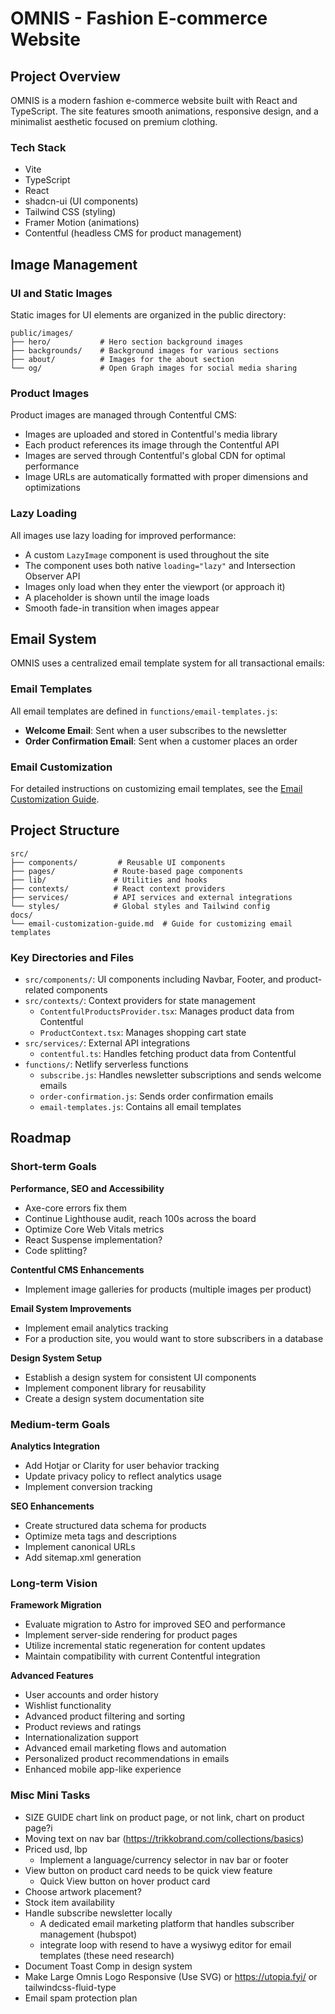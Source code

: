 # OMNIS - Fashion E-commerce Website

## Project Overview

OMNIS is a modern fashion e-commerce website built with React and TypeScript. The site features smooth animations, responsive design, and a minimalist aesthetic focused on premium clothing.

### Tech Stack

- Vite
- TypeScript
- React
- shadcn-ui (UI components)
- Tailwind CSS (styling)
- Framer Motion (animations)
- Contentful (headless CMS for product management)

## Image Management

### UI and Static Images

Static images for UI elements are organized in the public directory:

```
public/images/
├── hero/           # Hero section background images
├── backgrounds/    # Background images for various sections
├── about/          # Images for the about section
└── og/             # Open Graph images for social media sharing
```

### Product Images

Product images are managed through Contentful CMS:

- Images are uploaded and stored in Contentful's media library
- Each product references its image through the Contentful API
- Images are served through Contentful's global CDN for optimal performance
- Image URLs are automatically formatted with proper dimensions and optimizations

### Lazy Loading

All images use lazy loading for improved performance:

- A custom `LazyImage` component is used throughout the site
- The component uses both native `loading="lazy"` and Intersection Observer API
- Images only load when they enter the viewport (or approach it)
- A placeholder is shown until the image loads
- Smooth fade-in transition when images appear

## Email System

OMNIS uses a centralized email template system for all transactional emails:

### Email Templates

All email templates are defined in `functions/email-templates.js`:

- **Welcome Email**: Sent when a user subscribes to the newsletter
- **Order Confirmation Email**: Sent when a customer places an order

### Email Customization

For detailed instructions on customizing email templates, see the [Email Customization Guide](docs/email-customization-guide.md).

## Project Structure

```
src/
├── components/         # Reusable UI components
├── pages/             # Route-based page components
├── lib/               # Utilities and hooks
├── contexts/          # React context providers
├── services/          # API services and external integrations
└── styles/            # Global styles and Tailwind config
docs/
└── email-customization-guide.md  # Guide for customizing email templates
```

### Key Directories and Files

- `src/components/`: UI components including Navbar, Footer, and product-related components
- `src/contexts/`: Context providers for state management
  - `ContentfulProductsProvider.tsx`: Manages product data from Contentful
  - `ProductContext.tsx`: Manages shopping cart state
- `src/services/`: External API integrations
  - `contentful.ts`: Handles fetching product data from Contentful
- `functions/`: Netlify serverless functions
  - `subscribe.js`: Handles newsletter subscriptions and sends welcome emails
  - `order-confirmation.js`: Sends order confirmation emails
  - `email-templates.js`: Contains all email templates

## Roadmap

### Short-term Goals

**Performance, SEO and Accessibility**

- Axe-core errors fix them
- Continue Lighthouse audit, reach 100s across the board
- Optimize Core Web Vitals metrics
- React Suspense implementation?
- Code splitting?

**Contentful CMS Enhancements**

- Implement image galleries for products (multiple images per product)

**Email System Improvements**

- Implement email analytics tracking
- For a production site, you would want to store subscribers in a database

**Design System Setup**

- Establish a design system for consistent UI components
- Implement component library for reusability
- Create a design system documentation site

### Medium-term Goals

**Analytics Integration**

- Add Hotjar or Clarity for user behavior tracking
- Update privacy policy to reflect analytics usage
- Implement conversion tracking

**SEO Enhancements**

- Create structured data schema for products
- Optimize meta tags and descriptions
- Implement canonical URLs
- Add sitemap.xml generation

### Long-term Vision

**Framework Migration**

- Evaluate migration to Astro for improved SEO and performance
- Implement server-side rendering for product pages
- Utilize incremental static regeneration for content updates
- Maintain compatibility with current Contentful integration

**Advanced Features**

- User accounts and order history
- Wishlist functionality
- Advanced product filtering and sorting
- Product reviews and ratings
- Internationalization support
- Advanced email marketing flows and automation
- Personalized product recommendations in emails
- Enhanced mobile app-like experience

### Misc Mini Tasks

- SIZE GUIDE chart link on product page, or not link, chart on product page?i
- Moving text on nav bar (https://trikkobrand.com/collections/basics)
- Priced usd, lbp
  - Implement a language/currency selector in nav bar or footer
- View button on product card needs to be quick view feature
  - Quick View button on hover product card
- Choose artwork placement?
- Stock item availability
- Handle subscribe newsletter locally
  - A dedicated email marketing platform that handles subscriber management (hubspot)
  - integrate loop with resend to have a wysiwyg editor for email templates (these need research)
- Document Toast Comp in design system
- Make Large Omnis Logo Responsive (Use SVG) or https://utopia.fyi/ or tailwindcss-fluid-type
- Email spam protection plan
